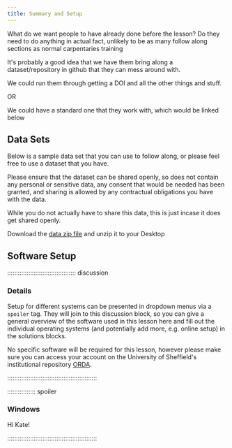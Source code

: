 ```yaml
---
title: Summary and Setup
---
```


What do we want people to have already done before the lesson?
 Do they need to do anything in actual fact, unlikely to be as many follow along sections as normal carpentaries training

It's probably a good idea that we have them bring along a dataset/repository in github that they can mess around with.

We could run them through getting a DOI and all the other things and stuff.

OR

We could have a standard one that they work with, which would be linked below

## Data Sets

<!--
FIXME: place any data you want learners to use in `episodes/data` and then use
       a relative link ( [data zip file](data/lesson-data.zip) ) to provide a
       link to it, replacing the example.com link.
       
Have created the folder 'data' under episodes in case we do want to provide a test/example dataset for use
-->

Below is a sample data set that you can use to follow along, or please feel free to use a dataset that you have.

Please ensure that the dataset can be shared openly, so does not contain any personal or sensitive data, any consent that would be needed has been granted, and sharing is allowed by any contractual obligations you have with the data.

While you do not actually have to share this data, this is just incase it does get shared openly.

Download the [data zip file](https://github.com/RicCampbell/FAIR4RS_repos_dois/tree/main/episodes/data) and unzip it to your Desktop

## Software Setup

::::::::::::::::::::::::::::::::::::::: discussion

### Details

Setup for different systems can be presented in dropdown menus via a `spoiler`
tag. They will join to this discussion block, so you can give a general overview
of the software used in this lesson here and fill out the individual operating
systems (and potentially add more, e.g. online setup) in the solutions blocks.

No specific software will be required for this lesson, however please make sure you can access your account on the University of Sheffield's institutional repository [ORDA](https://orda.shef.ac.uk).

:::::::::::::::::::::::::::::::::::::::::::::::::::

:::::::::::::::: spoiler

### Windows

Hi Kate!

:::::::::::::::::::::::::::::::::::::::::::::::::::
